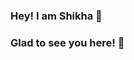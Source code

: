 ### Hey! I am Shikha 👋
### Glad to see you here! 🤩

<!--
**ishikharai/ishikharai** is a ✨ _special_ ✨ repository because its `README.md` (this file) appears on your GitHub profile.
      
Here are some ideas to get you started:


- 🔭 I’m currently working on Web Designs Projects
- 🌱 I’m currently learning Data Structures and Algorithms
- 👯 I’m looking to collaborate on Interesting Web Projects
- 🤔 I’m looking for help with Competitive Programming
- 💬 Ask me about Anything 🤓
- 🥅 2021 Goals: Contribute more to Open Source projects
- 📫 How to reach me: ...
- 😄 Pronouns: She/Her
- ⚡ Fun fact: ...
-->
